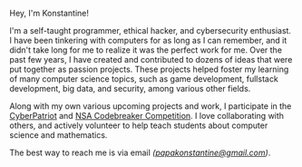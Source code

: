 Hey, I'm Konstantine!

I'm a self-taught programmer, ethical hacker, and cybersecurity enthusiast. I have been tinkering with computers for as long as I can remember, and it didn't take long for me to realize it was the perfect work for me. Over the past few years, I have created and contributed to dozens of ideas that were put together as passion projects. These projects helped foster my learning of many computer science topics, such as game development, fullstack development, big data, and security, among various other fields.

Along with my own various upcoming projects and work, I participate in the [CyberPatriot](https://www.uscyberpatriot.org/) and [NSA Codebreaker Competition](https://nsa-codebreaker.org/home). I love collaborating with others, and actively volunteer to help teach students about computer science and mathematics.

The best way to reach me is via email *(papakonstantine@gmail.com)*. 
